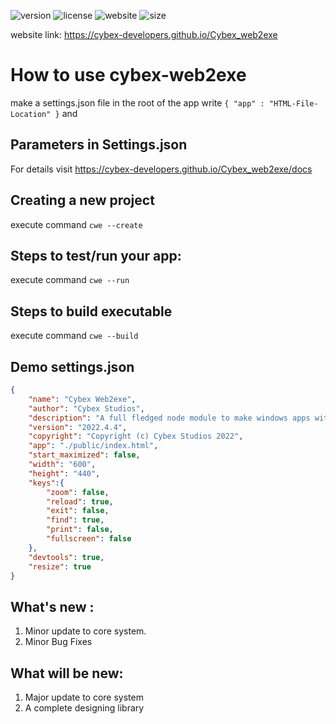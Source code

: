 ![version](https://img.shields.io/badge/release-2022.4.4-blue)
![license](https://img.shields.io/badge/license-MIT-orange)
![website](https://img.shields.io/badge/website-https%3A%2F%2Fcybex--developers.github.io%2FCybex__web2exe-blueviolet)
![size](https://img.shields.io/badge/executable%20size-30mb%20uncompressed-%2308f)

website link: https://cybex-developers.github.io/Cybex_web2exe

# How to use cybex-web2exe

make a settings.json file in the root of the app
write `{ "app" : "HTML-File-Location" }` and

## Parameters in Settings.json
For details visit https://cybex-developers.github.io/Cybex_web2exe/docs

## Creating a new project
execute command ```cwe --create```

## Steps to test/run your app:
execute command ```cwe --run```

## Steps to build executable
execute command ```cwe --build```

## Demo settings.json
```JSON
{
    "name": "Cybex Web2exe",
    "author": "Cybex Studios",
    "description": "A full fledged node module to make windows apps with web technologies like HTML, CSS, Javascript etc.",
    "version": "2022.4.4",
    "copyright": "Copyright (c) Cybex Studios 2022",
    "app": "./public/index.html",
    "start_maximized": false,
    "width": "600",
    "height": "440",
    "keys":{
        "zoom": false,
        "reload": true,
        "exit": false,
        "find": true,
        "print": false,
        "fullscreen": false
    },
    "devtools": true,
    "resize": true
}
```

## What's new :
1. Minor update to core system.
2. Minor Bug Fixes

## What will be new:
1. Major update to core system
2. A complete designing library
